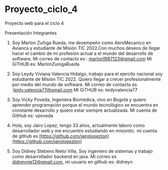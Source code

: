 # Proyecto_ciclo_4

Proyecto web para el ciclo 4

Presentación Integrantes

1. Soy Marlon Zuñiga Rueda, me desempeño como AeroMecanico en Avianca y estudiante de Misión TIC 2022.Con muchos deseos de llegar hacer el cambio de mi profesión actual a el mundo del desarrollo de software.
   Mi correo de contacto es : marlon1987123@gmail.com
   Mi GiTHUB es: MarlonZunigaRueda

2. Soy Leydy Viviana Valencia Hidalgo, trabajo para el ejercito nacional soy estudiante de Misión TIC 2022. Quiero llegar a crecer profesionalmente por medio del mundo de software.
   Mi correo de contacto es :leidy.valencia77@gmail.com
   Mi GiTHUB es: leidyvalencia77
   
3. Soy Vicky Poveda, Ingeniera Biomédica, vivo en Bogotá y quiero aprender programación porque  el mundo tecnológico se encuentra en constante desarrollo y quiero estar siempre actualizada.
   Mi cuenta de GitHub es: vpoveda

4. Hola, soy Jairo Lopez, tengo 33 años, actualmente laboro como desarrollador web y me encuentro estudiando en misiontic. mi cuenta de github es [https://github.com/jairolopezlon](https://github.com/jairolopezlon)

5. Soy Didney Stebens Nieto Villa, Soy ingeniero de sistemas y trabajo como desarrollador backend en java. Mi correo es didneynie12@gmail.com, mi usuario en github es: didneyn